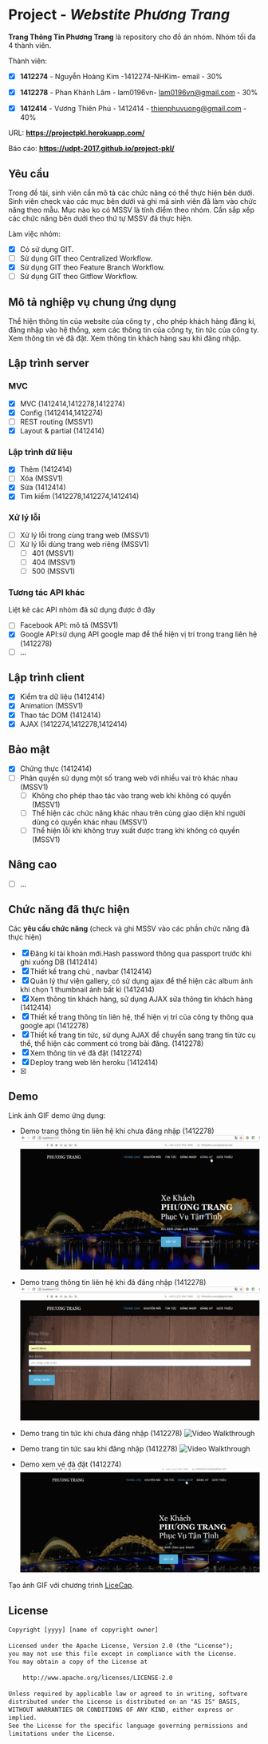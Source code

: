 # Project - *Webstite Phương Trang*

**Trang Thông Tin Phương Trang** là repository cho đồ án nhóm. Nhóm tối đa 4 thành viên.

Thành viên:
* [x] **1412274** - Nguyễn Hoàng Kim -1412274-NHKim- email - 30%
* [x] **1412278** - Phan Khánh Lâm - lam0196vn- lam0196vn@gmail.com - 30%
* [x] **1412414** - Vương Thiên Phú - 1412414 - thienphuvuong@gmail.com - 40%


URL: **https://projectpkl.herokuapp.com/**

Báo cáo: **https://udpt-2017.github.io/project-pkl/**

## Yêu cầu

Trong đề tài, sinh viên cần mô tả các chức năng có thể thực hiện bên dưới. Sinh viên check vào các mục bên dưới và ghi mã sinh viên đã làm vào chức năng theo mẫu. Mục nào ko có MSSV là tính điểm theo nhóm. Cần sắp xếp các chức năng bên dưới theo thứ tự MSSV đã thực hiện.

Làm việc nhóm:
* [x] Có sử dụng GIT.
* [ ] Sử dụng GIT theo Centralized Workflow.
* [x] Sử dụng GIT theo Feature Branch Workflow.
* [ ] Sử dụng GIT theo Gitflow Workflow.

## Mô tả nghiệp vụ chung ứng dụng
Thể hiện thông tin của website của công ty , cho phép khách hàng đăng kí, đăng nhập vào hệ thống, xem các thông tin của công ty, tin tức của công ty. Xem thông tin vé đã đặt. Xem thông tin khách hàng sau khi đăng nhập.

## Lập trình server
### MVC
* [x] MVC (1412414,1412278,1412274)
* [x] Config (1412414,1412274)
* [ ] REST routing (MSSV1)
* [x] Layout & partial (1412414)

### Lập trình dữ liệu
* [x] Thêm (1412414)
* [ ] Xóa (MSSV1)
* [x] Sửa (1412414)
* [x] Tìm kiếm (1412278,1412274,1412414)

### Xử lý lỗi
* [ ] Xử lý lỗi trong cùng trang web (MSSV1)
* [ ] Xử lý lỗi dùng trang web riêng (MSSV1)
   * [ ] 401 (MSSV1)
   * [ ] 404 (MSSV1)
   * [ ] 500 (MSSV1)

### Tương tác API khác
Liệt kê các API nhóm đã sử dụng được ở đây
* [ ] Facebook API: mô tả (MSSV1)
* [x] Google API:sử dụng API google map để thể hiện vị trí trong trang liên hệ (1412278)
* [ ] ...

## Lập trình client
* [x] Kiểm tra dữ liệu (1412414)
* [x] Animation (MSSV1)
* [x] Thao tác DOM (1412414)
* [x] AJAX (1412274,1412278,1412414)

## Bảo mật
* [x] Chứng thực (1412414)
* [ ] Phân quyền sử dụng một số trang web với nhiều vai trò khác nhau (MSSV1)
   * [ ] Không cho phép thao tác vào trang web khi không có quyền (MSSV1)
   * [ ] Thể hiện các chức năng khác nhau trên cùng giao diện khi người dùng có quyền khác nhau (MSSV1)
   * [ ] Thể hiện lỗi khi không truy xuất được trang khi không có quyền (MSSV1)

## Nâng cao
* [ ] ...

## Chức năng đã thực hiện
Các **yêu cầu chức năng** (check và ghi MSSV vào các phần chức năng đã thực hiện)
* [x] Đăng kí tài khoản mới.Hash password thông qua passport trước khi ghi xuống DB (1412414)
* [x] Thiết kế trang chủ , navbar (1412414)
* [x] Quản lý thư viện gallery, có sử dụng ajax để thể hiện các album ảnh khi chọn 1 thumbnail ảnh bất kì (1412414)
* [x] Xem thông tin khách hàng, sử dụng AJAX  sửa thông tin khách hàng  (1412414)
* [x] Thiết kế trang thông tin liên hệ, thể hiện vị trí của công ty thông qua google api (1412278)
* [x] Thiết kế trang tin tức, sử dụng AJAX để chuyển sang trang tin tức cụ thể, thể hiện các comment có trong bài đăng. (1412278)
* [x] Xem thông tin vé đã đặt (1412274)
* [x] Deploy trang web lên heroku (1412414)
* [x]


## Demo

Link ảnh GIF demo ứng dụng:
* Demo trang thông tin liên hệ khi chưa đăng nhập (1412278)
![Video Walkthrough](https://github.com/UDPT-2017/project-pkl/blob/master/demo/1412278_About_khongdangnhap.gif)
* Demo trang thông tin liên hệ khi đã đăng nhập (1412278)
![Video Walkthrough](https://github.com/UDPT-2017/project-pkl/blob/master/demo/1412278_About_codangnhap.gif)
* Demo trang tin tức khi chưa đăng nhập (1412278)
![Video Walkthrough](https://github.com/UDPT-2017/project-pkl/blob/Lam_TinTuc/demo/1412278_tintuc_khongdangnhap.gif)

* Demo trang tin tức sau khi đăng nhập (1412278)
![Video Walkthrough](https://github.com/UDPT-2017/project-pkl/blob/Lam_TinTuc/demo/1412278_tintuc_codangnhap.gif)
* Demo xem vé đã đặt (1412274)
![Video Walkthrough](https://github.com/UDPT-2017/project-pkl/blob/Lam_TinTuc/demo/1412274_xemve.gif)

Tạo ảnh GIF với chương trình [LiceCap](http://www.cockos.com/licecap/).


## License

    Copyright [yyyy] [name of copyright owner]

    Licensed under the Apache License, Version 2.0 (the "License");
    you may not use this file except in compliance with the License.
    You may obtain a copy of the License at

        http://www.apache.org/licenses/LICENSE-2.0

    Unless required by applicable law or agreed to in writing, software
    distributed under the License is distributed on an "AS IS" BASIS,
    WITHOUT WARRANTIES OR CONDITIONS OF ANY KIND, either express or implied.
    See the License for the specific language governing permissions and
    limitations under the License.
